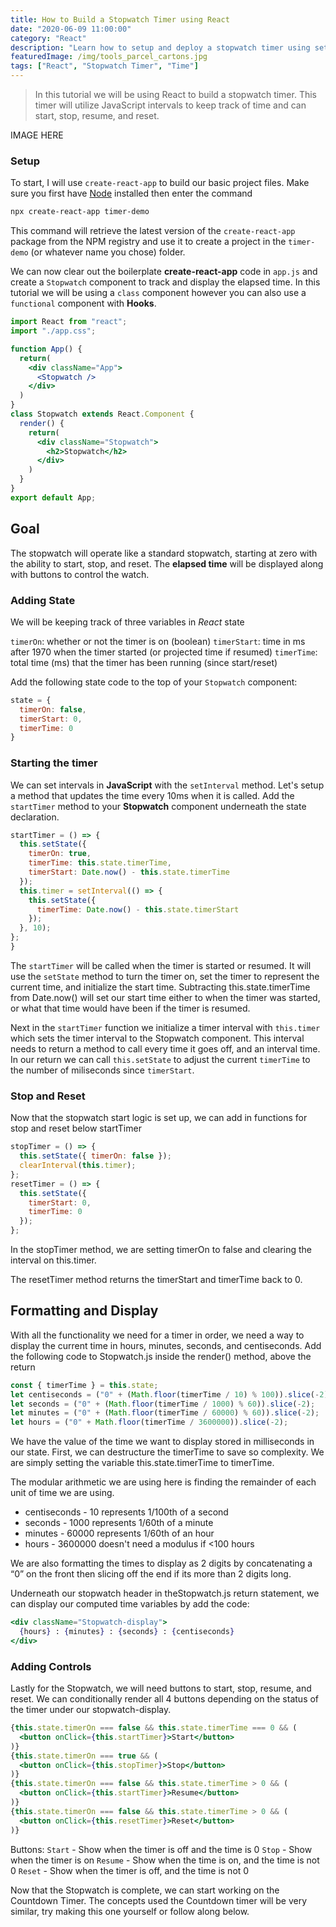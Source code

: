 ```yaml
---
title: How to Build a Stopwatch Timer using React
date: "2020-06-09 11:00:00"
category: "React"
description: "Learn how to setup and deploy a stopwatch timer using setInterval in a React JavaScript project."
featuredImage: /img/tools_parcel_cartons.jpg
tags: ["React", "Stopwatch Timer", "Time"]
---
```


> In this tutorial we will be using React to build a stopwatch timer. This timer will utilize JavaScript intervals to keep track of time and can start, stop, resume, and reset.

IMAGE HERE

### Setup

To start, I will use `create-react-app` to build our basic project files. Make sure you first have [Node](https://nodejs.org/en/download/) installed then enter the command

```bash
npx create-react-app timer-demo
```

This command will retrieve the latest version of the `create-react-app` package from the NPM registry and use it to create a project in the `timer-demo` (or whatever name you chose) folder.

We can now clear out the boilerplate **create-react-app** code in `app.js` and create a `Stopwatch` component to track and display the elapsed time. In this tutorial we will be using a `class` component however you can also use a `functional` component with **Hooks**.

```jsx
import React from "react";
import "./app.css";

function App() {
  return(
    <div className="App">
      <Stopwatch />
    </div>
  )
}
class Stopwatch extends React.Component {
  render() {
    return(
      <div className="Stopwatch">
        <h2>Stopwatch</h2>
      </div>
    )
  }
}
export default App;
```

## Goal

The stopwatch will operate like a standard stopwatch, starting at zero with the ability to start, stop, and reset. The **elapsed time** will be displayed along with buttons to control the watch.

### Adding State

We will be keeping track of three variables in *React* state

`timerOn`: whether or not the timer is on (boolean)
`timerStart`: time in ms after 1970 when the timer started (or projected time if resumed)
`timerTime`: total time (ms) that the timer has been running (since start/reset)

Add the following state code to the top of your `Stopwatch` component:

```jsx
state = {
  timerOn: false,
  timerStart: 0,
  timerTime: 0
}
```

### Starting the timer

We can set intervals in **JavaScript** with the `setInterval` method. Let's setup a method that updates the time every 10ms when it is called. Add the `startTimer` method to your **Stopwatch** component underneath the state declaration.

```jsx
startTimer = () => {
  this.setState({
    timerOn: true,
    timerTime: this.state.timerTime,
    timerStart: Date.now() - this.state.timerTime
  });
  this.timer = setInterval(() => {
    this.setState({
      timerTime: Date.now() - this.state.timerStart
    });
  }, 10);
};
}
```

The `startTimer` will be called when the timer is started or resumed. It will use the `setState` method to turn the timer on, set the timer to represent the current time, and initialize the start time. Subtracting this.state.timerTime from Date.now() will set our start time either to when the timer was started, or what that time would have been if the timer is resumed.

Next in the `startTimer` function we initialize a timer interval with `this.timer` which sets the timer interval to the Stopwatch component. This interval needs to return a method to call every time it goes off, and an interval time. In our return we can call `this.setState` to adjust the current `timerTime` to the number of miliseconds since `timerStart`.

### Stop and Reset

Now that the stopwatch start logic is set up, we can add in functions for stop and reset below startTimer

```jsx
stopTimer = () => {
  this.setState({ timerOn: false });
  clearInterval(this.timer);
};
resetTimer = () => {
  this.setState({
    timerStart: 0,
    timerTime: 0
  });
};
```

In the stopTimer method, we are setting timerOn to false and clearing the interval on this.timer.

The resetTimer method returns the timerStart and timerTime back to 0.

## Formatting and Display

With all the functionality we need for a timer in order, we need a way to display the current time in hours, minutes, seconds, and centiseconds. Add the following code to Stopwatch.js inside the render() method, above the return

```javascript
const { timerTime } = this.state;
let centiseconds = ("0" + (Math.floor(timerTime / 10) % 100)).slice(-2);
let seconds = ("0" + (Math.floor(timerTime / 1000) % 60)).slice(-2);
let minutes = ("0" + (Math.floor(timerTime / 60000) % 60)).slice(-2);
let hours = ("0" + Math.floor(timerTime / 3600000)).slice(-2);
```

We have the value of the time we want to display stored in milliseconds in our state. First, we can destructure the timerTime to save so complexity. We are simply setting the variable this.state.timerTime to timerTime.

The modular arithmetic we are using here is finding the remainder of each unit of time we are using.

- centiseconds - 10 represents 1/100th of a second
- seconds - 1000 represents 1/60th of a minute
- minutes - 60000 represents 1/60th of an hour
- hours - 3600000 doesn't need a modulus if <100 hours

We are also formatting the times to display as 2 digits by concatenating a “0” on the front then slicing off the end if its more than 2 digits long.

Underneath our stopwatch header in theStopwatch.js return statement, we can display our computed time variables by add the code:

```jsx
<div className="Stopwatch-display">
  {hours} : {minutes} : {seconds} : {centiseconds}
</div>
```

### Adding Controls

Lastly for the Stopwatch, we will need buttons to start, stop, resume, and reset. We can conditionally render all 4 buttons depending on the status of the timer under our stopwatch-display.

```jsx
{this.state.timerOn === false && this.state.timerTime === 0 && (
  <button onClick={this.startTimer}>Start</button>
)}
{this.state.timerOn === true && (
  <button onClick={this.stopTimer}>Stop</button>
)}
{this.state.timerOn === false && this.state.timerTime > 0 && (
  <button onClick={this.startTimer}>Resume</button>
)}
{this.state.timerOn === false && this.state.timerTime > 0 && (
  <button onClick={this.resetTimer}>Reset</button>
)}
```

Buttons:
`Start` - Show when the timer is off and the time is 0
`Stop` - Show when the timer is on
`Resume` - Show when the time is on, and the time is not 0
`Reset` - Show when the timer is off, and the time is not 0

Now that the Stopwatch is complete, we can start working on the Countdown Timer. The concepts used the Countdown timer will be very similar, try making this one yourself or follow along below.